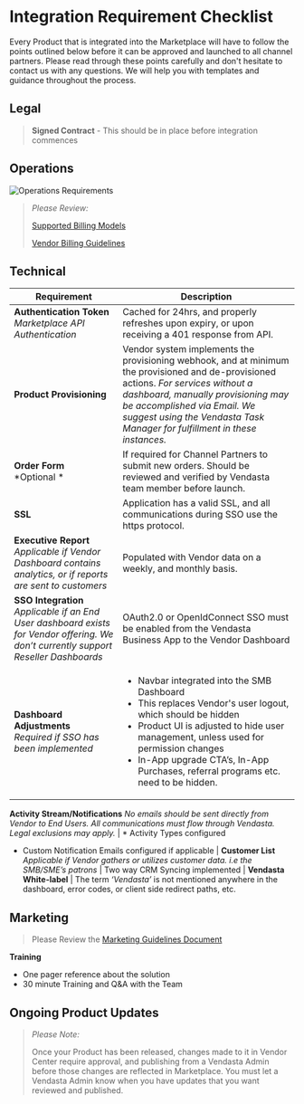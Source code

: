 # Integration Requirement Checklist

Every Product that is integrated into the Marketplace will have to follow the points outlined below before it can be approved and launched to all channel partners. Please read through these points carefully and don't hesitate to contact us with any questions. We will help you with templates and guidance throughout the process.

## Legal

<!-- theme: danger -->
>**Signed Contract** - This should be in place before integration commences

## Operations

![Operations Requirements](https://storage.googleapis.com/wordpress-www-vendasta/developers/2021/operations_requirements_1.png)


<!-- theme: warning -->
>_Please Review:_
>
>[Supported Billing Models](https://docs.google.com/document/d/1NL_u4CFMoBw0p1t3UKvyQJsd6f-UX51Qj92P0wvvA2M/edit#heading=h.nscvy0c6qcnm)
>
>[Vendor Billing Guidelines](https://docs.google.com/document/d/1QYHHyw66OPEmhvYmne8b-liJHTbMNp8IO4wszu_6sHc/edit#heading=h.fw1y7oviytoe)


## Technical

Requirement | Description
---------|----------
|**Authentication Token** </br> *Marketplace API Authentication*| Cached for 24hrs, and properly refreshes upon expiry, or upon receiving a 401 response from API.
 **Product Provisioning** | Vendor system implements the provisioning webhook, and at minimum the provisioned and de-provisioned actions. *For services without a dashboard, manually provisioning may be accomplished via Email. We suggest using the Vendasta Task Manager for fulfillment in these instances.* | 
**Order Form** </br> *Optional * | If required for Channel Partners to submit new orders. Should be reviewed and verified by Vendasta team member before launch.
**SSL** | Application has a valid SSL, and all communications during SSO use the https protocol.  
**Executive Report** </br> *Applicable if Vendor Dashboard contains analytics, or if reports are sent to customers* | Populated with Vendor data on a weekly, and monthly basis.
**SSO Integration** </br> *Applicable if an End User dashboard exists for Vendor offering. We don’t currently support Reseller Dashboards* | OAuth2.0 or OpenIdConnect SSO must be enabled from the Vendasta Business App to the Vendor Dashboard
**Dashboard Adjustments** </br> *Required if SSO has been implemented* | <ul><li>Navbar integrated into the SMB Dashboard</li><li>This replaces Vendor's user logout, which should be hidden</li><li>Product UI is adjusted to hide user management, unless used for permission changes</li><li>In-App upgrade CTA’s, In-App Purchases, referral programs etc. need to be hidden.</li></ul>
**Activity Stream/Notifications**
*No emails should be sent directly from Vendor to End Users. All communications must flow through Vendasta. Legal exclusions may apply.* | * Activity Types configured
* Custom Notification Emails configured if applicable | 
**Customer List** </br> *Applicable if Vendor gathers or utilizes customer data. i.e the SMB/SME’s patrons* | Two way CRM Syncing implemented | 
**Vendasta White-label** | The term *‘Vendasta’* is not mentioned anywhere in the dashboard, error codes, or client side redirect paths, etc. 


## Marketing

<!-- theme: warning -->
>Please Review the [Marketing Guidelines Document](https://docs.google.com/document/d/15XmlwdsE5QeAxHVhZTb3RE6wkRHQbtRLgjTo4GuaCeg/edit?usp=sharing)

**Training**
- One pager reference about the solution
- 30 minute Training and Q&A with the Team

## Ongoing Product Updates

<!-- theme: info -->
>_Please Note:_
>
>Once your Product has been released, changes made to it in Vendor Center require approval, and publishing from a Vendasta Admin before those changes are reflected in Marketplace. You must let a Vendasta Admin know when you have updates that you want reviewed and published.
</div>
